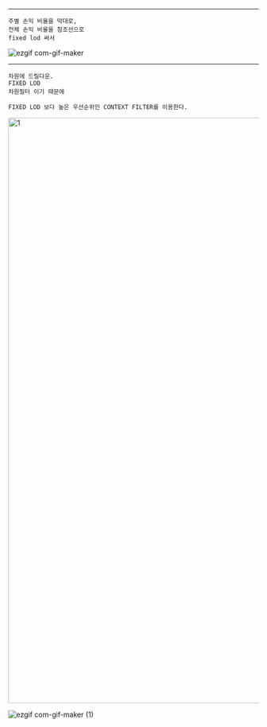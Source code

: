 ----

```
주별 손익 비율을 막대로,
전체 손익 비율을 참조선으로
fixed lod 써서
```

![ezgif com-gif-maker](https://user-images.githubusercontent.com/34879309/88468964-2bdf9000-cf26-11ea-9642-7a045faaa2be.gif)


----

```
차원에 드릴다운.
FIXED LOD
차원필터 이기 때문에 

FIXED LOD 보다 높은 우선순위인 CONTEXT FILTER를 이용한다.
```
<img width="1178" alt="1" src="https://user-images.githubusercontent.com/34879309/88469240-4156b900-cf2a-11ea-8623-382412bac1d7.PNG">

![ezgif com-gif-maker (1)](https://user-images.githubusercontent.com/34879309/88469215-f0df5b80-cf29-11ea-9862-004fd4bd8722.gif)

